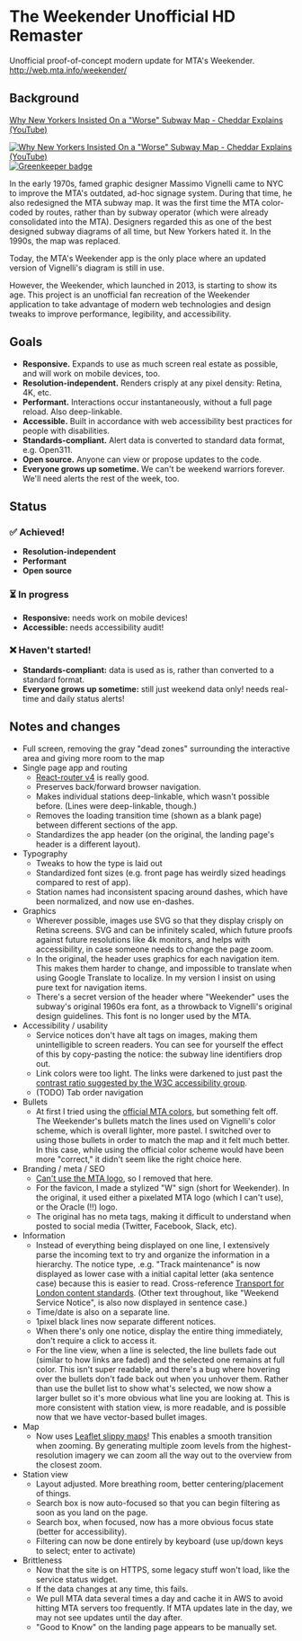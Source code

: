 # The Weekender Unofficial HD Remaster

Unofficial proof-of-concept modern update for MTA's Weekender. http://web.mta.info/weekender/

## Background

[Why New Yorkers Insisted On a "Worse" Subway Map - Cheddar Explains (YouTube)](https://www.youtube.com/watch?v=OdDsV19DBCU)

[![Why New Yorkers Insisted On a "Worse" Subway Map - Cheddar Explains (YouTube)](https://img.youtube.com/vi/OdDsV19DBCU/0.jpg)](https://www.youtube.com/watch?v=OdDsV19DBCU) [![Greenkeeper badge](https://badges.greenkeeper.io/louh/weekender.svg)](https://greenkeeper.io/)

In the early 1970s, famed graphic designer Massimo Vignelli came to NYC to improve the MTA's outdated, ad-hoc signage system. During that time, he also redesigned the MTA subway map. It was the first time the MTA color-coded by routes, rather than by subway operator (which were already consolidated into the MTA). Designers regarded this as one of the best designed subway diagrams of all time, but New Yorkers hated it. In the 1990s, the map was replaced.

Today, the MTA's Weekender app is the only place where an updated version of Vignelli's diagram is still in use.

However, the Weekender, which launched in 2013, is starting to show its age. This project is an unofficial fan recreation of the Weekender application to take advantage of modern web technologies and design tweaks to improve performance, legibility, and accessibility.

## Goals

- **Responsive.** Expands to use as much screen real estate as possible, and will work on mobile devices, too.
- **Resolution-independent.** Renders crisply at any pixel density: Retina, 4K, etc.
- **Performant.** Interactions occur instantaneously, without a full page reload. Also deep-linkable.
- **Accessible.** Built in accordance with web accessibility best practices for people with disabilities.
- **Standards-compliant.** Alert data is converted to standard data format, e.g. Open311.
- **Open source.** Anyone can view or propose updates to the code.
- **Everyone grows up sometime.** We can't be weekend warriors forever. We'll need alerts the rest of the week, too.

## Status

### ✅ Achieved!
- **Resolution-independent**
- **Performant**
- **Open source**

### ⏳ In progress
- **Responsive:** needs work on mobile devices!
- **Accessible:** needs accessibility audit!

### ❌ Haven't started!

- **Standards-compliant:** data is used as is, rather than converted to a standard format.
- **Everyone grows up sometime:** still just weekend data only! needs real-time and daily status alerts!

## Notes and changes

- Full screen, removing the gray "dead zones" surrounding the interactive area and giving more room to the map
- Single page app and routing
  - [React-router v4](https://reacttraining.com/react-router/) is really good.
  - Preserves back/forward browser navigation.
  - Makes individual stations deep-linkable, which wasn't possible before. (Lines were deep-linkable, though.)
  - Removes the loading transition time (shown as a blank page) between different sections of the app.
  - Standardizes the app header (on the original, the landing page's header is a different layout).
- Typography
   - Tweaks to how the type is laid out
   - Standardized font sizes (e.g. front page has weirdly sized headings compared to rest of app).
   - Station names had inconsistent spacing around dashes, which have been normalized, and now use en-dashes.
- Graphics
   - Wherever possible, images use SVG so that they display crisply on Retina screens. SVG and can be infinitely scaled, which future proofs against future resolutions like 4k monitors, and helps with accessibility, in case someone needs to change the page zoom.
   - In the original, the header uses graphics for each navigation item. This makes them harder to change, and impossible to translate when using Google Translate to localize. In my version I insist on using pure text for navigation items.
   - There's a secret version of the header where "Weekender" uses the subway's original 1960s era font, as a throwback to Vignelli's original design guidelines. This font is no longer used by the MTA.
- Accessibility / usability
  - Service notices don't have alt tags on images, making them unintelligible to screen readers. You can see for yourself the effect of this by copy-pasting the notice: the subway line identifiers drop out.
  - Link colors were too light. The links were darkened to just past the [contrast ratio suggested by the W3C accessibility group](https://contrast-ratio.com/).
  - (TODO) Tab order navigation
- Bullets
  - At first I tried using the [official MTA colors](http://web.mta.info/developers/resources/line_colors.htm), but something felt off. The Weekender's bullets match the lines used on Vignelli's color scheme, which is overall lighter, more pastel. I switched over to using those bullets in order to match the map and it felt much better. In this case, while using the official color scheme would have been more "correct," it didn't seem like the right choice here.
- Branding / meta / SEO
  - [Can't use the MTA logo](http://web.mta.info/developers/), so I removed that here.
  - For the favicon, I made a stylized "W" sign (short for Weekender). In the original, it used either a pixelated MTA logo (which I can't use), or the Oracle (!!) logo.
  - The original has no meta tags, making it difficult to understand when posted to social media (Twitter, Facebook, Slack, etc). 
- Information
  - Instead of everything being displayed on one line, I extensively parse the incoming text to try and organize the information in a hierarchy. The notice type, .e.g. "Track maintenance" is now displayed as lower case with a initial capital letter (aka sentence case) because this is easier to read. Cross-reference [Transport for London content standards](http://content.tfl.gov.uk/onl-std-014-digital-content-standard.pdf). (Other text throughout, like "Weekend Service Notice", is also now displayed in sentence case.)
   - Time/date is also on a separate line.
   - 1pixel black lines now separate different notices.
   - When there's only one notice, display the entire thing immediately, don't require a click to access it.
   - For the line view, when a line is selected, the line bullets fade out (similar to how links are faded) and the selected one remains at full color. This isn't super readable, and there's a bug where hovering over the bullets don't fade back out when you unhover them. Rather than use the bullet list to show what's selected, we now show a larger bullet so it's more obvious what line you are looking at. This is more consistent with station view, is more readable, and is possible now that we have vector-based bullet images.
- Map
  - Now uses [Leaflet slippy maps](https://leafletjs.com/)! This enables a smooth transition when zooming. By generating multiple zoom levels from the highest-resolution imagery we can zoom all the way out to the overview from the closest zoom.
- Station view
  - Layout adjusted. More breathing room, better centering/placement of things.
  - Search box is now auto-focused so that you can begin filtering as soon as you land on the page.
  - Search box, when focused, now has a more obvious focus state (better for accessibility).
  - Filtering can now be done entirely by keyboard (use up/down keys to select; enter to activate)
- Brittleness
  - Now that the site is on HTTPS, some legacy stuff won't load, like the service status widget.
  - If the data changes at any time, this fails.
  - We pull MTA data several times a day and cache it in AWS to avoid hitting MTA servers too frequently. If MTA updates late in the day, we may not see updates until the day after.
  - "Good to Know" on the landing page appears to be manually set.
         
